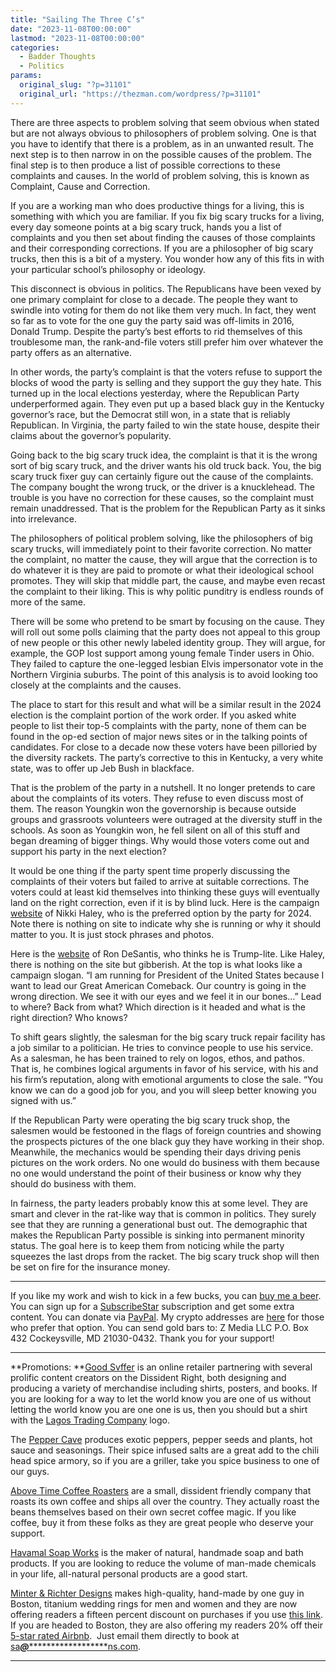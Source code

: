 ```yaml
---
title: "Sailing The Three C’s"
date: "2023-11-08T00:00:00"
lastmod: "2023-11-08T00:00:00"
categories:
  - Badder Thoughts
  - Politics
params:
  original_slug: "?p=31101"
  original_url: "https://thezman.com/wordpress/?p=31101"
---
```


There are three aspects to problem solving that seem obvious when stated
but are not always obvious to philosophers of problem solving. One is
that you have to identify that there is a problem, as in an unwanted
result. The next step is to then narrow in on the possible causes of the
problem. The final step is to then produce a list of possible
corrections to these complaints and causes. In the world of problem
solving, this is known as Complaint, Cause and Correction.

If you are a working man who does productive things for a living, this
is something with which you are familiar. If you fix big scary trucks
for a living, every day someone points at a big scary truck, hands you a
list of complaints and you then set about finding the causes of those
complaints and their corresponding corrections. If you are a philosopher
of big scary trucks, then this is a bit of a mystery. You wonder how any
of this fits in with your particular school’s philosophy or ideology.

This disconnect is obvious in politics. The Republicans have been vexed
by one primary complaint for close to a decade. The people they want to
swindle into voting for them do not like them very much. In fact, they
went so far as to vote for the one guy the party said was off-limits in
2016, Donald Trump. Despite the party’s best efforts to rid themselves
of this troublesome man, the rank-and-file voters still prefer him over
whatever the party offers as an alternative.

In other words, the party’s complaint is that the voters refuse to
support the blocks of wood the party is selling and they support the guy
they hate. This turned up in the local elections yesterday, where the
Republican Party underperformed again. They even put up a based black
guy in the Kentucky governor’s race, but the Democrat still won, in a
state that is reliably Republican. In Virginia, the party failed to win
the state house, despite their claims about the governor’s popularity.

Going back to the big scary truck idea, the complaint is that it is the
wrong sort of big scary truck, and the driver wants his old truck back.
You, the big scary truck fixer guy can certainly figure out the cause of
the complaints. The company bought the wrong truck, or the driver is a
knucklehead. The trouble is you have no correction for these causes, so
the complaint must remain unaddressed. That is the problem for the
Republican Party as it sinks into irrelevance.

The philosophers of political problem solving, like the philosophers of
big scary trucks, will immediately point to their favorite correction.
No matter the complaint, no matter the cause, they will argue that the
correction is to do whatever it is they are paid to promote or what
their ideological school promotes. They will skip that middle part, the
cause, and maybe even recast the complaint to their liking. This is why
politic punditry is endless rounds of more of the same.

There will be some who pretend to be smart by focusing on the cause.
They will roll out some polls claiming that the party does not appeal to
this group of new people or this other newly labeled identity group.
They will argue, for example, the GOP lost support among young female
Tinder users in Ohio. They failed to capture the one-legged lesbian
Elvis impersonator vote in the Northern Virginia suburbs. The point of
this analysis is to avoid looking too closely at the complaints and the
causes.

The place to start for this result and what will be a similar result in
the 2024 election is the complaint portion of the work order. If you
asked white people to list their top-5 complaints with the party, none
of them can be found in the op-ed section of major news sites or in the
talking points of candidates. For close to a decade now these voters
have been pilloried by the diversity rackets. The party’s corrective to
this in Kentucky, a very white state, was to offer up Jeb Bush in
blackface.

That is the problem of the party in a nutshell. It no longer pretends to
care about the complaints of its voters. They refuse to even discuss
most of them. The reason Youngkin won the governorship is because
outside groups and grassroots volunteers were outraged at the diversity
stuff in the schools. As soon as Youngkin won, he fell silent on all of
this stuff and began dreaming of bigger things. Why would those voters
come out and support his party in the next election?

It would be one thing if the party spent time properly discussing the
complaints of their voters but failed to arrive at suitable corrections.
The voters could at least kid themselves into thinking these guys will
eventually land on the right correction, even if it is by blind luck.
Here is the campaign <a href="https://nikkihaley.com/" rel="noopener"
target="_blank">website</a> of Nikki Haley, who is the preferred option
by the party for 2024. Note there is nothing on site to indicate why she
is running or why it should matter to you. It is just stock phrases and
photos.

Here is the <a href="https://rondesantis.com/" rel="noopener"
target="_blank">website</a> of Ron DeSantis, who thinks he is
Trump-lite. Like Haley, there is nothing on the site but gibberish. At
the top is what looks like a campaign slogan. “I am running for
President of the United States because I want to lead our Great American
Comeback. Our country is going in the wrong direction. We see it with
our eyes and we feel it in our bones…” Lead to where? Back from what?
Which direction is it headed and what is the right direction? Who knows?

To shift gears slightly, the salesman for the big scary truck repair
facility has a job similar to a politician. He tries to convince people
to use his service. As a salesman, he has been trained to rely on logos,
ethos, and pathos. That is, he combines logical arguments in favor of
his service, with his and his firm’s reputation, along with emotional
arguments to close the sale. “You know we can do a good job for you, and
you will sleep better knowing you signed with us.”

If the Republican Party were operating the big scary truck shop, the
salesmen would be festooned in the flags of foreign countries and
showing the prospects pictures of the one black guy they have working in
their shop. Meanwhile, the mechanics would be spending their days
driving penis pictures on the work orders. No one would do business with
them because no one would understand the point of their business or know
why they should do business with them.

In fairness, the party leaders probably know this at some level. They
are smart and clever in the rat-like way that is common in politics.
They surely see that they are running a generational bust out. The
demographic that makes the Republican Party possible is sinking into
permanent minority status. The goal here is to keep them from noticing
while the party squeezes the last drops from the racket. The big scary
truck shop will then be set on fire for the insurance money.

------------------------------------------------------------------------

If you like my work and wish to kick in a few bucks, you can
<a href="https://www.buymeacoffee.com/mujolulu" rel="noopener"
target="_blank">buy me a beer</a>. You can sign up for a
<a href="https://www.subscribestar.com/the-z-blog" rel="noopener"
target="_blank">SubscribeStar</a> subscription and get some extra
content. You can donate via <a
href="https://www.paypal.com/donate/?cmd=_s-xclick&amp;hosted_button_id=UDAS2Q8JYA6CN&amp;source=url"
rel="noopener" target="_blank">PayPal</a>. My crypto addresses are
<a href="https://thezman.com/wordpress/?page_id=22713" rel="noopener"
target="_blank">here</a> for those who prefer that option. You can send
gold bars to: Z Media LLC P.O. Box 432 Cockeysville, MD 21030-0432.
Thank you for your support!

------------------------------------------------------------------------

**Promotions: **<a href="https://goodsvffer.com/" rel="noopener" target="_blank">Good
Svffer</a> is an online retailer partnering with several prolific
content creators on the Dissident Right, both designing and producing a
variety of merchandise including shirts, posters, and books. If you are
looking for a way to let the world know you are one of us without
letting the world know you are one one is us, then you should but a
shirt with the
<a href="https://goodsvffer.com/products/lagos-trading-company"
rel="noopener" target="_blank">Lagos Trading Company</a> logo.

The <a href="https://peppercave.com/shop/ols/products" rel="noopener"
target="_blank">Pepper Cave</a> produces exotic peppers, pepper seeds
and plants, hot sauce and seasonings. Their spice infused salts are a
great add to the chili head spice armory, so if you are a griller, take
you spice business to one of our guys.

<a href="https://abovetimecoffee.com/" rel="noopener"
target="_blank">Above Time Coffee Roasters</a> are a small, dissident
friendly company that roasts its own coffee and ships all over the
country. They actually roast the beans themselves based on their own
secret coffee magic. If you like coffee, buy it from these folks as they
are great people who deserve your support.

<a href="https://havamalsoapworks.com/" rel="noopener"
target="_blank">Havamal Soap Works</a> is the maker of natural, handmade
soap and bath products. If you are looking to reduce the volume of
man-made chemicals in your life, all-natural personal products are a
good start.

<a href="https://www.minterandrichterdesigns.com/"
rel="noreferrer nofollow noopener" target="_blank">Minter &amp; Richter
Designs</a> makes high-quality, hand-made by one guy in Boston, titanium
wedding rings for men and women and they are now offering readers a
fifteen percent discount on purchases if you use
<a href="https://www.minterandrichterdesigns.com/discount/ZMAN"
rel="noreferrer nofollow noopener" target="_blank">this link</a>.
<span class="highlight"><span class="colour"><span class="font"><span class="size">If
you are headed to Boston, they are also offering my readers 20% off
their <a
href="https://www.airbnb.com/users/7988017/listings?user_id=7988017&amp;s=3"
rel="noopener noreferrer" target="_blank">5-star rated Airbnb</a>.  Just
email them directly to book at
<a href="mailto:sa***@*********************ns.com"
data-original-string="yc2DQBSiYbNSn5C2j+/2iQ==cb7rDa4oCDRCYq0puTb9hfvX0/xxQhAhwOZLo6mSqgofQ/HMPqFs13HD/gMeFb4SQxV"><span
class="apbct-email-encoder"
data-original-string="Dvef7AhPOF4PmlvuADW73A==cb79XNP10eTfgoAPGLCZDhrasVNC4Cfuz43gTObFeoWs7taKSDFxNfOX8QChaVAojwm"
title="This contact has been encoded by Anti-Spam by CleanTalk. Click to decode. To finish the decoding make sure that JavaScript is enabled in your browser.">sa<span
class="apbct-blur">***</span>@<span
class="apbct-blur">*********************</span>ns.com</span></a>.</span></span></span></span>

------------------------------------------------------------------------
